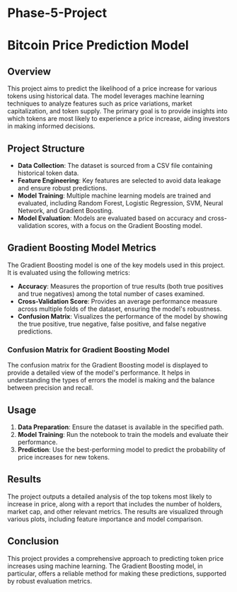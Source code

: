 # Phase-5-Project
# Bitcoin Price Prediction Model

## Overview

This project aims to predict the likelihood of a price increase for various tokens using historical data. The model leverages machine learning techniques to analyze features such as price variations, market capitalization, and token supply. The primary goal is to provide insights into which tokens are most likely to experience a price increase, aiding investors in making informed decisions.

## Project Structure

- **Data Collection**: The dataset is sourced from a CSV file containing historical token data.
- **Feature Engineering**: Key features are selected to avoid data leakage and ensure robust predictions.
- **Model Training**: Multiple machine learning models are trained and evaluated, including Random Forest, Logistic Regression, SVM, Neural Network, and Gradient Boosting.
- **Model Evaluation**: Models are evaluated based on accuracy and cross-validation scores, with a focus on the Gradient Boosting model.

## Gradient Boosting Model Metrics

The Gradient Boosting model is one of the key models used in this project. It is evaluated using the following metrics:

- **Accuracy**: Measures the proportion of true results (both true positives and true negatives) among the total number of cases examined.
- **Cross-Validation Score**: Provides an average performance measure across multiple folds of the dataset, ensuring the model's robustness.
- **Confusion Matrix**: Visualizes the performance of the model by showing the true positive, true negative, false positive, and false negative predictions.

### Confusion Matrix for Gradient Boosting Model

The confusion matrix for the Gradient Boosting model is displayed to provide a detailed view of the model's performance. It helps in understanding the types of errors the model is making and the balance between precision and recall.

## Usage

1. **Data Preparation**: Ensure the dataset is available in the specified path.
2. **Model Training**: Run the notebook to train the models and evaluate their performance.
3. **Prediction**: Use the best-performing model to predict the probability of price increases for new tokens.

## Results

The project outputs a detailed analysis of the top tokens most likely to increase in price, along with a report that includes the number of holders, market cap, and other relevant metrics. The results are visualized through various plots, including feature importance and model comparison.

## Conclusion

This project provides a comprehensive approach to predicting token price increases using machine learning. The Gradient Boosting model, in particular, offers a reliable method for making these predictions, supported by robust evaluation metrics.